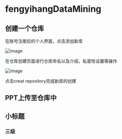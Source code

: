 # fengyihangDataMining
## 创建一个仓库
在账号注册后的个人界面，点击添加新库

![image](https://github.com/fengyinhe/fengyihangDataMining/assets/59045834/bbdffdfe-6de8-43ea-9485-64412eefc932)

在仓库创建页面进行仓库命名以及介绍，私密性设置等操作

![image](https://github.com/fengyinhe/fengyihangDataMining/assets/59045834/d40fe194-9025-4c99-9256-72b5cb18b1d9)

点击creat repository完成新库的创建
## PPT上传至仓库中
## 小标题
### 三级
